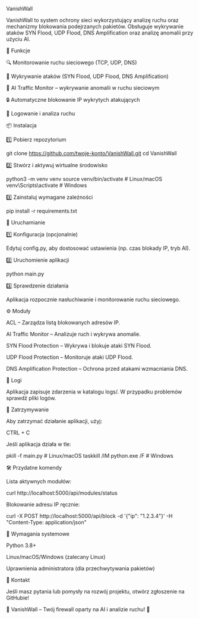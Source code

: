 VanishWall

VanishWall to system ochrony sieci wykorzystujący analizę ruchu oraz mechanizmy blokowania podejrzanych pakietów. Obsługuje wykrywanie ataków SYN Flood, UDP Flood, DNS Amplification oraz analizę anomalii przy użyciu AI.

📌 Funkcje

🔍 Monitorowanie ruchu sieciowego (TCP, UDP, DNS)

🚨 Wykrywanie ataków (SYN Flood, UDP Flood, DNS Amplification)

🤖 AI Traffic Monitor – wykrywanie anomalii w ruchu sieciowym

🔒 Automatyczne blokowanie IP wykrytych atakujących

📝 Logowanie i analiza ruchu

📦 Instalacja

1️⃣ Pobierz repozytorium

git clone https://github.com/twoje-konto/VanishWall.git
cd VanishWall

2️⃣ Stwórz i aktywuj wirtualne środowisko

python3 -m venv venv
source venv/bin/activate  # Linux/macOS
venv\Scripts\activate    # Windows

3️⃣ Zainstaluj wymagane zależności

pip install -r requirements.txt

🚀 Uruchamianie

1️⃣ Konfiguracja (opcjonalnie)

Edytuj config.py, aby dostosować ustawienia (np. czas blokady IP, tryb AI).

2️⃣ Uruchomienie aplikacji

python main.py

3️⃣ Sprawdzenie działania

Aplikacja rozpocznie nasłuchiwanie i monitorowanie ruchu sieciowego.

⚙️ Moduły

ACL – Zarządza listą blokowanych adresów IP.

AI Traffic Monitor – Analizuje ruch i wykrywa anomalie.

SYN Flood Protection – Wykrywa i blokuje ataki SYN Flood.

UDP Flood Protection – Monitoruje ataki UDP Flood.

DNS Amplification Protection – Ochrona przed atakami wzmacniania DNS.

📜 Logi

Aplikacja zapisuje zdarzenia w katalogu logs/. W przypadku problemów sprawdź pliki logów.

🛑 Zatrzymywanie

Aby zatrzymać działanie aplikacji, użyj:

CTRL + C

Jeśli aplikacja działa w tle:

pkill -f main.py  # Linux/macOS
taskkill /IM python.exe /F  # Windows

🛠️ Przydatne komendy

Lista aktywnych modułów:

curl http://localhost:5000/api/modules/status

Blokowanie adresu IP ręcznie:

curl -X POST http://localhost:5000/api/block -d '{"ip": "1.2.3.4"}' -H "Content-Type: application/json"

📌 Wymagania systemowe

Python 3.8+

Linux/macOS/Windows (zalecany Linux)

Uprawnienia administratora (dla przechwytywania pakietów)

📩 Kontakt

Jeśli masz pytania lub pomysły na rozwój projektu, otwórz zgłoszenie na GitHubie!

📢 VanishWall – Twój firewall oparty na AI i analizie ruchu! 🚀
